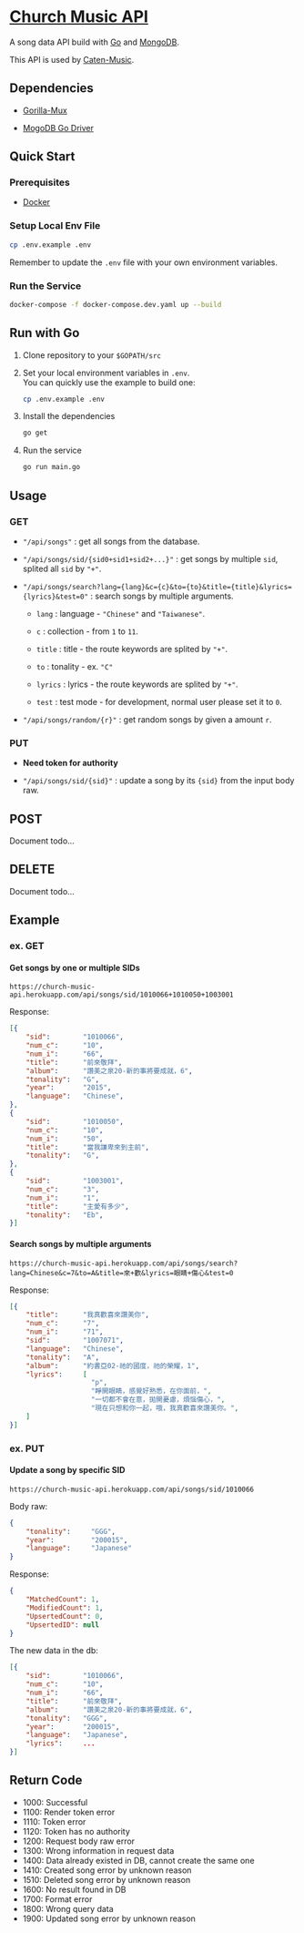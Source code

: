# [Church Music API](https://church-music-api.herokuapp.com/)

A song data API build with [Go](https://golang.org) and [MongoDB](https://www.mongodb.com).

This API is used by [Caten-Music](https://music.caten-church.org).

## Dependencies

- [Gorilla-Mux](https://github.com/gorilla/mux)

- [MogoDB Go Driver](https://github.com/mongodb/mongo-go-driver)

## Quick Start

### Prerequisites

- [Docker](https://www.docker.com)

### Setup Local Env File

```bash
cp .env.example .env
```

Remember to update the `.env` file with your own environment variables.

### Run the Service

```bash
docker-compose -f docker-compose.dev.yaml up --build
```

## Run with Go

1. Clone repository to your `$GOPATH/src`
2. Set your local environment variables in `.env`.  
   You can quickly use the example to build one:

   ```bash
   cp .env.example .env
   ```

3. Install the dependencies

    ```bash
    go get
    ```

4. Run the service

    ```bash
    go run main.go
    ```

## Usage

### GET

- `"/api/songs"` : get all songs from the database.

- `"/api/songs/sid/{sid0+sid1+sid2+...}"` : get songs by multiple `sid`, splited all `sid` by `"+"`.

- `"/api/songs/search?lang={lang}&c={c}&to={to}&title={title}&lyrics={lyrics}&test=0"` : search songs by multiple arguments.

  - `lang` : language - `"Chinese"` and `"Taiwanese"`.

  - `c` : collection - from `1` to `11`.

  - `title` : title - the route keywords are splited by `"+"`.

  - `to` : tonality - ex. `"C"`

  - `lyrics` : lyrics - the route keywords are splited by `"+"`.
  - `test` : test mode - for development, normal user please set it to `0`.

- `"/api/songs/random/{r}"` : get random songs by given a amount `r`.

### PUT

- **Need token for authority**

- `"/api/songs/sid/{sid}"` : update a song by its `{sid}` from the input body raw.

## POST

Document todo...

## DELETE

Document todo...

## Example

### ex. GET

#### Get songs by one or multiple SIDs

```http
https://church-music-api.herokuapp.com/api/songs/sid/1010066+1010050+1003001
```

Response:

```json
[{
    "sid":        "1010066",
    "num_c":      "10",
    "num_i":      "66",
    "title":      "前來敬拜",
    "album":      "讚美之泉20-新的事將要成就，6",
    "tonality":   "G",
    "year":       "2015",
    "language":   "Chinese",
},
{
    "sid":        "1010050",
    "num_c":      "10",
    "num_i":      "50",
    "title":      "當我謙卑來到主前",
    "tonality":   "G",
},
{
    "sid":        "1003001",
    "num_c":      "3",
    "num_i":      "1",
    "title":      "主愛有多少",
    "tonality":   "Eb",
}]
```

#### Search songs by multiple arguments

```http
https://church-music-api.herokuapp.com/api/songs/search?lang=Chinese&c=7&to=A&title=來+歡&lyrics=眼睛+傷心&test=0
```

Response:

```json
[{
    "title":      "我真歡喜來讚美你",
    "num_c":      "7",
    "num_i":      "71",
    "sid":        "1007071",
    "language":   "Chinese",
    "tonality":   "A",
    "album":      "約書亞02-祂的國度，祂的榮耀，1",
    "lyrics":     [
                    "p",
                    "睜開眼睛，感覺好熟悉，在你面前，",
                    "一切都不會在意，拋開憂慮，煩惱傷心，",
                    "現在只想和你一起，哦，我真歡喜來讚美你。",
    ]
}]

```

### ex. PUT

#### Update a song by specific SID

```http
https://church-music-api.herokuapp.com/api/songs/sid/1010066
```

Body raw:

```json
{
    "tonality":     "GGG",
    "year":         "200015",
    "language":     "Japanese"
}
```

Response:

```json
{
    "MatchedCount": 1,
    "ModifiedCount": 1,
    "UpsertedCount": 0,
    "UpsertedID": null
}

```

The new data in the db:

```json
[{
    "sid":        "1010066",
    "num_c":      "10",
    "num_i":      "66",
    "title":      "前來敬拜",
    "album":      "讚美之泉20-新的事將要成就，6",
    "tonality":   "GGG",
    "year":       "200015",
    "language":   "Japanese",
    "lyrics":     ...
}]

```

## Return Code

- 1000: Successful
- 1100: Render token error
- 1110: Token error
- 1120: Token has no authority
- 1200: Request body raw error
- 1300: Wrong information in request data
- 1400: Data already existed in DB, cannot create the same one
- 1410: Created song error by unknown reason
- 1510: Deleted song error by unknown reason
- 1600: No result found in DB
- 1700: Format error
- 1800: Wrong query data
- 1900: Updated song error by unknown reason
